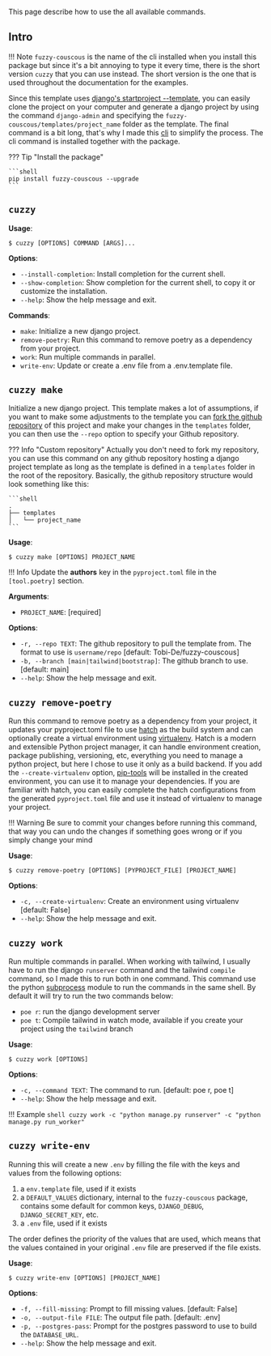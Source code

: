 This page describe how to use the all available commands.

## Intro

!!! Note
    `fuzzy-couscous` is the name of the cli installed when you install this package but since it's a bit annoying to
    type it every time, there is the short version `cuzzy` that you can use instead.
    The short version is the one that is used throughout the documentation for the examples.

Since this template uses [django's startproject --template](https://docs.djangoproject.com/en/stable/ref/django-admin/#startproject), you can
easily clone the project on your computer and generate a django project by using the command `django-admin` and specifying the
`fuzzy-couscous/templates/project_name` folder as the template. The final command is a bit long, that's why I made this
[cli](https://en.wikipedia.org/wiki/Command-line_interface) to simplify the process. The cli command is installed together with the package.

??? Tip "Install the package"

    ```shell
    pip install fuzzy-couscous --upgrade
    ```

## `cuzzy`

**Usage**:

```console
$ cuzzy [OPTIONS] COMMAND [ARGS]...
```

**Options**:

* `--install-completion`: Install completion for the current shell.
* `--show-completion`: Show completion for the current shell, to copy it or customize the installation.
* `--help`: Show the help message and exit.

**Commands**:

* `make`: Initialize a new django project.
* `remove-poetry`:  Run this command to remove poetry as a dependency from your project.
* `work`: Run multiple commands in parallel.
* `write-env`: Update or create a .env file from a .env.template file.

## `cuzzy make`

Initialize a new django project. This template makes a lot of assumptions, if you want to make some adjustments to the template
you can [fork the github repository](https://github.com/Tobi-De/fuzzy-couscous/fork) of this project and make your changes in the `templates` folder,
you can then use the `--repo` option to specify your Github repository.

??? Info "Custom repository"
    Actually you don't need to fork my repository, you can use this command on any github repository hosting a django project template
    as long as the template is defined in a `templates` folder in the root of the repository. Basically, the github repository
    structure would look something like this:

    ```shell
    .
    ├── templates
    │   └── project_name
    ```

**Usage**:

```console
$ cuzzy make [OPTIONS] PROJECT_NAME
```

!!! Info
    Update the **authors** key in the `pyproject.toml` file in the `[tool.poetry]` section.

**Arguments**:

* `PROJECT_NAME`: [required]

**Options**:

* `-r, --repo TEXT`: The github repository to pull the template from. The format to use is `username/repo`  [default: Tobi-De/fuzzy-couscous]
* `-b, --branch [main|tailwind|bootstrap]`: The github branch to use.  [default: main]
* `--help`: Show the help message and exit.

## `cuzzy remove-poetry`

Run this command to remove poetry as a dependency from your project, it updates your pyproject.toml
file to use [hatch](https://hatch.pypa.io/latest/) as the build system and can optionally create a virtual environment using [virtualenv](https://github.com/pypa/virtualenv).
Hatch is a modern and extensible Python project manager, it can handle environment creation, package publishing, versioning, etc,
everything you need to manage a python project, but here I chose to use it only as a build backend.
If you add the `--create-virtualenv` option, [pip-tools](https://github.com/jazzband/pip-tools) will be installed in the created environment,
you can use it to manage your dependencies.
If you are familiar with hatch, you can easily complete the hatch configurations from the generated `pyproject.toml` file
and use it instead of virtualenv to manage your project.

!!! Warning
    Be sure to commit your changes before running this command, that way you can undo the changes if something goes
    wrong or if you simply change your mind

**Usage**:

```console
$ cuzzy remove-poetry [OPTIONS] [PYPROJECT_FILE] [PROJECT_NAME]
```

**Options**:

* `-c, --create-virtualenv`: Create an environment using virtualenv  [default: False]
* `--help`: Show the help message and exit.

## `cuzzy work`

Run multiple commands in parallel. When working with tailwind, I usually have to run the django `runserver` command and
the tailwind `compile` command, so I made this to run both in one command. This command use the python [subprocess](https://docs.python.org/3/library/subprocess.html) module to
run the commands in the same shell. By default it will try to run the two commands below:

- `poe r`: run the django development server
- `poe t`: Compile tailwind in watch mode, available if you create your project using the `tailwind` branch

**Usage**:

```console
$ cuzzy work [OPTIONS]
```

**Options**:

* `-c, --command TEXT`: The command to run.  [default: poe r, poe t]
* `--help`: Show the help message and exit.

!!! Example
    ```shell
    cuzzy work -c "python manage.py runserver" -c "python manage.py run_worker"
    ```

## `cuzzy write-env`

Running this will create a new `.env` by filling the file with the keys and values from the following options:

1. a `env.template` file, used if it exists
2. a `DEFAULT_VALUES` dictionary, internal to the `fuzzy-couscous` package, contains some default for common keys, `DJANGO_DEBUG`, `DJANGO_SECRET_KEY`, etc.
3. a `.env` file, used if it exists

The order defines the priority of the values that are used, which means that the values contained in your original `.env` file are preserved if the file exists.

**Usage**:

```console
$ cuzzy write-env [OPTIONS] [PROJECT_NAME]
```

**Options**:

* `-f, --fill-missing`: Prompt to fill missing values.  [default: False]
* `-o, --output-file FILE`: The output file path.  [default: .env]
* `-p, --postgres-pass`: Prompt for the postgres password to use to build the `DATABASE_URL`.
* `--help`: Show the help message and exit.
